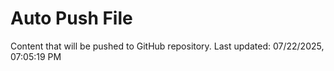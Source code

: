 # Auto Push File

Content that will be pushed to GitHub repository.
Last updated: 07/22/2025, 07:05:19 PM